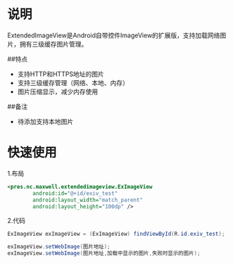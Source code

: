 # 说明
ExtendedImageView是Android自带控件ImageView的扩展版，支持加载网络图片，拥有三级缓存图片管理。

##特点
- 支持HTTP和HTTPS地址的图片
- 支持三级缓存管理（网络、本地、内存）
- 图片压缩显示，减少内存使用

##备注
- 待添加支持本地图片

# 快速使用

1.布局

```xml
<pres.nc.maxwell.extendedimageview.ExImageView
        android:id="@+id/exiv_test"
        android:layout_width="match_parent"
        android:layout_height="100dp" />
```

2.代码
```java
ExImageView exImageView = (ExImageView) findViewById(R.id.exiv_test);

exImageView.setWebImage(图片地址);
exImageView.setWebImage(图片地址,加载中显示的图片,失败时显示的图片);
```